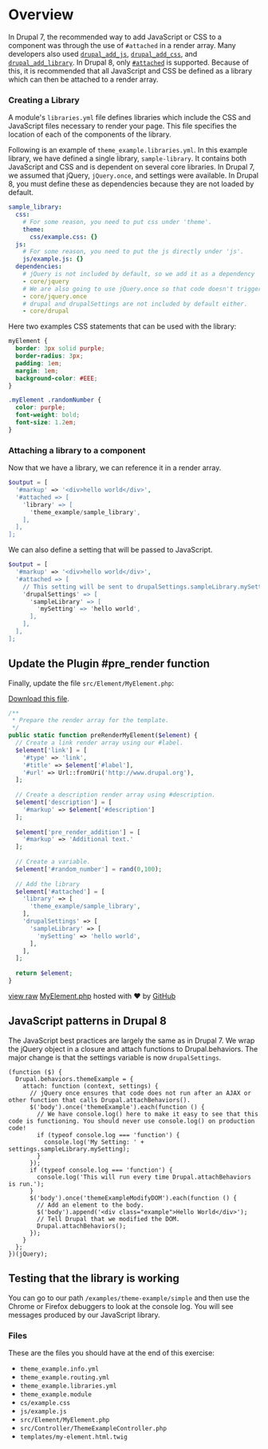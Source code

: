 <!--
{
"name" : "drupal-8-adding-javascript-css-libraries-components",
"version" : "0.0.1",
"title" : "Lesson 9.3 - Adding JavaScript / CSS / Libraries to components",
"description" : "Adding JavaScript / CSS / Libraries to components",
"freshnessDate" : 2015-12-11,
"homepage" : "https://docs.acquia.com/articles/drupal-8-adding-javascript-css-libraries-components",
"canonicalSource" : "https://docs.acquia.com/articles/drupal-8-adding-javascript-css-libraries-components",
"license" : "CC BY-SA"
}
-->

<!-- @section -->

# Overview

In Drupal 7, the recommended way to add JavaScript or CSS to a component was through the use of `#attached` in a render array. Many developers also used [`drupal_add_js`](https://api.drupal.org/api/drupal/includes%21common.inc/function/drupal_add_js/7), [`drupal_add_css`](https://api.drupal.org/api/drupal/includes%21common.inc/function/drupal_add_css/7), and [`drupal_add_library`](https://api.drupal.org/api/drupal/includes%21common.inc/function/drupal_add_library/7). In Drupal 8, only [`#attached`](https://api.drupal.org/api/drupal/8/search/attached) is supported. Because of this, it is recommended that all JavaScript and CSS be defined as a library which can then be attached to a render array.

### Creating a Library

A module's `libraries.yml` file defines libraries which include the CSS and JavaScript files necessary to render your page. This file specifies the location of each of the components of the library.

Following is an example of `theme_example.libraries.yml`. In this example library, we have defined a single library, `sample-library`. It contains both JavaScript and CSS and is dependent on several core libraries. In Drupal 7, we assumed that jQuery, `jQuery.once`, and settings were available. In Drupal 8, you must define these as dependencies because they are not loaded by default.

```yml
sample_library:
  css:
    # For some reason, you need to put css under 'theme'.
    theme:
      css/example.css: {}
  js:
    # For some reason, you need to put the js directly under 'js'.
    js/example.js: {}
  dependencies:
    # jQuery is not included by default, so we add it as a dependency
    - core/jquery
    # We are also going to use jQuery.once so that code doesn't trigger multiple times.
    - core/jquery.once
    # drupal and drupalSettings are not included by default either.
    - core/drupal
```

Here two examples CSS statements that can be used with the library:

```css
myElement {
  border: 3px solid purple;
  border-radius: 3px;
  padding: 1em;
  margin: 1em;
  background-color: #EEE;
}

.myElement .randomNumber {
  color: purple;
  font-weight: bold;
  font-size: 1.2em;
}
```

### Attaching a library to a component

Now that we have a library, we can reference it in a render array.

```php
$output = [
  '#markup' => '<div>hello world</div>',
  '#attached => [
    'library' => [
      'theme_example/sample_library',
    ],
  ],
];
```

We can also define a setting that will be passed to JavaScript.

```php
$output = [
  '#markup' => '<div>hello world</div>',
  '#attached => [
    // This setting will be sent to drupalSettings.sampleLibrary.mySetting.
    'drupalSettings' => [
      'sampleLibrary' => [
        'mySetting' => 'hello world',
      ],
    ],
  ],
];
```

<!-- @task, "text" : "Create and attach a library to a component as described above." -->

<!-- @section -->

## Update the Plugin #pre_render function

Finally, update the file `src/Element/MyElement.php`:

[Download this file](https://gist.github.com/acquialibrary/571b269d5c6d56afc115/archive/962f52db459fe1952df9411807976b7125a2cccf.zip).

```php
/**
 * Prepare the render array for the template.
 */
public static function preRenderMyElement($element) {
  // Create a link render array using our #label.
  $element['link'] = [
    '#type' => 'link',
    '#title' => $element['#label'],
    '#url' => Url::fromUri('http://www.drupal.org'),
  ];
 
  // Create a description render array using #description.
  $element['description'] = [
    '#markup' => $element['#description']
  ];
 
  $element['pre_render_addition'] = [
    '#markup' => 'Additional text.'
  ];
 
  // Create a variable.
  $element['#random_number'] = rand(0,100);
 
  // Add the library
  $element['#attached'] = [
    'library' => [
      'theme_example/sample_library',
    ],
    'drupalSettings' => [
      'sampleLibrary' => [
        'mySetting' => 'hello world',
      ],
    ],
  ];
 
  return $element;
}
```

[view raw](https://gist.github.com/acquialibrary/571b269d5c6d56afc115/raw/962f52db459fe1952df9411807976b7125a2cccf/MyElement.php) [MyElement.php](https://gist.github.com/acquialibrary/571b269d5c6d56afc115#file-myelement-php) hosted with ❤ by [GitHub](https://github.com)

<!-- @task, "text" : "Update the #pre_render function so your library gets attached to your element." -->

## JavaScript patterns in Drupal 8

The JavaScript best practices are largely the same as in Drupal 7\. We wrap the jQuery object in a closure and attach functions to Drupal.behaviors. The major change is that the settings variable is now `drupalSettings`.

```
(function ($) {
  Drupal.behaviors.themeExample = {
    attach: function (context, settings) {
      // jQuery once ensures that code does not run after an AJAX or other function that calls Drupal.attachBehaviors().
      $('body').once('themeExample').each(function () {
        // We have console.log() here to make it easy to see that this code is functioning. You should never use console.log() on production code!
        if (typeof console.log === 'function') {
          console.log('My Setting: ' + settings.sampleLibrary.mySetting);
        }
      });
      if (typeof console.log === 'function') {
        console.log('This will run every time Drupal.attachBehaviors is run.');
      }
      $('body').once('themeExampleModifyDOM').each(function () {
        // Add an element to the body.
        $('body').append('<div class="example">Hello World</div>');
        // Tell Drupal that we modified the DOM.
        Drupal.attachBehaviors();
      });
    }
  };
})(jQuery);
```

## Testing that the library is working

You can go to our path `/examples/theme-example/simple` and then use the Chrome or Firefox debuggers to look at the console log. You will see messages produced by our JavaScript library.

### Files

These are the files you should have at the end of this exercise:

*   `theme_example.info.yml`
*   `theme_example.routing.yml`
*   `theme_example.libraries.yml`
*   `theme_example.module`
*   `cs/example.css`
*   `js/example.js`
*   `src/Element/MyElement.php`
*   `src/Controller/ThemeExampleController.php`
*   `templates/my-element.html.twig`

<!-- @task, "text" : "Make sure you have all these files (or equivalents)." -->
